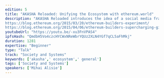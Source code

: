 ```yaml
---
edition: 5
title: "AKASHA Reloaded: Unifying the Ecosystem with ethereum.world"
description: "AKASHA Reloaded introduces the idea of a social media framework. It might help to imagine it as a sort of \"Wordpress for social networks.\" What if we would use this framework to build a social network designed to enhance the collective intelligence and collaboration potential of the Ethereum community as a whole? What if we would use this opportunity to integrate the Ethereum ecosystem of dapps and services into a unified user experience accessible to anyone - from meetup organizers to smart contract developers to researchers and beyond? Moreover, how would this play in the bigger picture where any other social network built with the AKASHA framework will have at their fingertips the equivalent of \"Wordpress plugins\" but in this case in the form of Ethereum services and dapps? We're almost done with the foundational work at the \"framework level\" and we plan to start in the next couple of months working on ethereum.world to showcase the potential of a modular, interoperable, open-source, social network powered by Ethereum and complementary technologies like IPFS, Verifiable Claims and DIDs. In the past I tried to encourage more collaboration within Ethereum but I think it was too early:
https://blog.ethereum.org/2015/03/20/ethereum-builders-experiment/
https://blog.ethereum.org/2015/04/06/ethereum-builders-supercharging-github/What about now?"
youtubeUrl: "https://youtu.be/-xu3FnVPAS4"
ipfsHash: "QmdbH5Vo4czcHYCWxNReWbrYQUz2XLN4YGf7qCL5aFhMkj"
duration: 1281
expertise: "Beginner"
type: "Talk"
track: "Society and Systems"
keywords: ['akasha',' ecosystem',' general']
tags: ['Society and Systems']
speakers: ['Mihai Alisie']
---
```

